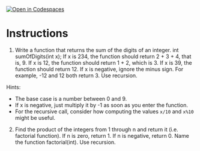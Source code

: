 [![Open in Codespaces](https://classroom.github.com/assets/launch-codespace-2972f46106e565e64193e422d61a12cf1da4916b45550586e14ef0a7c637dd04.svg)](https://classroom.github.com/open-in-codespaces?assignment_repo_id=19089186)
# Instructions  

1. Write a function that returns the sum of the digits of an integer.
int sumOfDigits(int x);
If x is 234, the function should return 2 + 3 + 4, that is, 9.
If x is 12, the function should return 1 + 2, which is 3.
If x is 39, the function should return 12.
If x is negative, ignore the minus sign. For example, -12 and 12 both return 3.
Use recursion.

Hints:

- The base case is a number between 0 and 9.
- If x is negative, just multiply it by -1 as soon as you enter the function.
- For the recursive call, consider how computing the values `x/10` and `x%10` might be useful.

2. Find the product of the integers from 1 through n and return it (i.e. factorial function). If n is zero, return 1. If n is negative, return 0. Name the function factorial(int). Use recursion.
